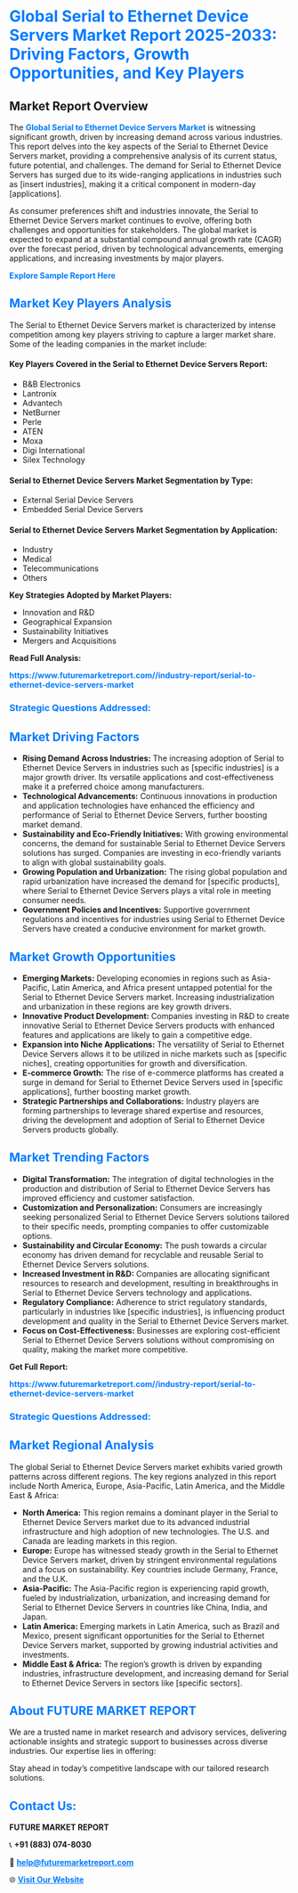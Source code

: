 <h1 style="color: #007BFF;">Global Serial to Ethernet Device Servers Market Report 2025-2033: Driving Factors, Growth Opportunities, and Key Players</h1>

<section id="overview">
<h2>Market Report Overview</h2>
<p>The <a href="https://www.futuremarketreport.com//industry-report/serial-to-ethernet-device-servers-market" style="color: #007BFF; text-decoration: none;"><strong>Global Serial to Ethernet Device Servers Market</strong></a> is witnessing significant growth, driven by increasing demand across various industries. This report delves into the key aspects of the Serial to Ethernet Device Servers market, providing a comprehensive analysis of its current status, future potential, and challenges. The demand for Serial to Ethernet Device Servers has surged due to its wide-ranging applications in industries such as [insert industries], making it a critical component in modern-day [applications].</p>
<p>As consumer preferences shift and industries innovate, the Serial to Ethernet Device Servers market continues to evolve, offering both challenges and opportunities for stakeholders. The global market is expected to expand at a substantial compound annual growth rate (CAGR) over the forecast period, driven by technological advancements, emerging applications, and increasing investments by major players.</p>
</section>

<section id="overview">
<p><a href="https://www.futuremarketreport.com//request-sample/reportId=50502" style="color: #007BFF; text-decoration: none;"><strong>Explore Sample Report Here</strong></a></p>
</section>

<section id="key-players">
<h2 style="color: #007BFF;">Market Key Players Analysis</h2>
<p>The Serial to Ethernet Device Servers market is characterized by intense competition among key players striving to capture a larger market share. Some of the leading companies in the market include:</p>
<h4>Key Players Covered in the Serial to Ethernet Device Servers Report:</h4>
<ul><li>B&amp;B Electronics</li><li>Lantronix</li><li>Advantech</li><li>NetBurner</li><li>Perle</li><li>ATEN</li><li>Moxa</li><li>Digi International</li><li>Silex Technology</li></ul>
<h4>Serial to Ethernet Device Servers Market Segmentation by Type:</h4>
<ul><li>External Serial Device Servers</li><li>Embedded Serial Device Servers</li></ul>

<h4>Serial to Ethernet Device Servers Market Segmentation by Application:</h4>
<ul><li>Industry</li><li>Medical</li><li>Telecommunications</li><li>Others</li></ul>
<p><strong>Key Strategies Adopted by Market Players:</strong></p>
<ul>
<li>Innovation and R&D</li>
<li>Geographical Expansion</li>
<li>Sustainability Initiatives</li>
<li>Mergers and Acquisitions</li>
</ul>
</section>

<section>
<p><strong>Read Full Analysis: </strong></p><a href="https://www.futuremarketreport.com//industry-report/serial-to-ethernet-device-servers-market" style="color: #007BFF; text-decoration: none;"><strong>https://www.futuremarketreport.com//industry-report/serial-to-ethernet-device-servers-market</strong></a>
<h3 style="color: #007BFF;">Strategic Questions Addressed:</h3>
</section>

<section id="driving-factors">
<h2 style="color: #007BFF;">Market Driving Factors</h2>
<ul>
<li><strong>Rising Demand Across Industries:</strong> The increasing adoption of Serial to Ethernet Device Servers in industries such as [specific industries] is a major growth driver. Its versatile applications and cost-effectiveness make it a preferred choice among manufacturers.</li>
<li><strong>Technological Advancements:</strong> Continuous innovations in production and application technologies have enhanced the efficiency and performance of Serial to Ethernet Device Servers, further boosting market demand.</li>
<li><strong>Sustainability and Eco-Friendly Initiatives:</strong> With growing environmental concerns, the demand for sustainable Serial to Ethernet Device Servers solutions has surged. Companies are investing in eco-friendly variants to align with global sustainability goals.</li>
<li><strong>Growing Population and Urbanization:</strong> The rising global population and rapid urbanization have increased the demand for [specific products], where Serial to Ethernet Device Servers plays a vital role in meeting consumer needs.</li>
<li><strong>Government Policies and Incentives:</strong> Supportive government regulations and incentives for industries using Serial to Ethernet Device Servers have created a conducive environment for market growth.</li>
</ul>
</section>

<section id="growth-opportunities">
<h2 style="color: #007BFF;">Market Growth Opportunities</h2>
<ul>
<li><strong>Emerging Markets:</strong> Developing economies in regions such as Asia-Pacific, Latin America, and Africa present untapped potential for the Serial to Ethernet Device Servers market. Increasing industrialization and urbanization in these regions are key growth drivers.</li>
<li><strong>Innovative Product Development:</strong> Companies investing in R&D to create innovative Serial to Ethernet Device Servers products with enhanced features and applications are likely to gain a competitive edge.</li>
<li><strong>Expansion into Niche Applications:</strong> The versatility of Serial to Ethernet Device Servers allows it to be utilized in niche markets such as [specific niches], creating opportunities for growth and diversification.</li>
<li><strong>E-commerce Growth:</strong> The rise of e-commerce platforms has created a surge in demand for Serial to Ethernet Device Servers used in [specific applications], further boosting market growth.</li>
<li><strong>Strategic Partnerships and Collaborations:</strong> Industry players are forming partnerships to leverage shared expertise and resources, driving the development and adoption of Serial to Ethernet Device Servers products globally.</li>
</ul>
</section>

<section id="trending-factors">
<h2 style="color: #007BFF;">Market Trending Factors</h2>
<ul>
<li><strong>Digital Transformation:</strong> The integration of digital technologies in the production and distribution of Serial to Ethernet Device Servers has improved efficiency and customer satisfaction.</li>
<li><strong>Customization and Personalization:</strong> Consumers are increasingly seeking personalized Serial to Ethernet Device Servers solutions tailored to their specific needs, prompting companies to offer customizable options.</li>
<li><strong>Sustainability and Circular Economy:</strong> The push towards a circular economy has driven demand for recyclable and reusable Serial to Ethernet Device Servers solutions.</li>
<li><strong>Increased Investment in R&D:</strong> Companies are allocating significant resources to research and development, resulting in breakthroughs in Serial to Ethernet Device Servers technology and applications.</li>
<li><strong>Regulatory Compliance:</strong> Adherence to strict regulatory standards, particularly in industries like [specific industries], is influencing product development and quality in the Serial to Ethernet Device Servers market.</li>
<li><strong>Focus on Cost-Effectiveness:</strong> Businesses are exploring cost-efficient Serial to Ethernet Device Servers solutions without compromising on quality, making the market more competitive.</li>
</ul>
</section>

<section>
<p><strong>Get Full Report: </strong></p><a href="https://www.futuremarketreport.com//industry-report/serial-to-ethernet-device-servers-market" style="color: #007BFF; text-decoration: none;"><strong>https://www.futuremarketreport.com//industry-report/serial-to-ethernet-device-servers-market</strong></a>
<h3 style="color: #007BFF;">Strategic Questions Addressed:</h3>
</section>


<section id="regional-analysis">
<h2 style="color: #007BFF;">Market Regional Analysis</h2>
<p>The global Serial to Ethernet Device Servers market exhibits varied growth patterns across different regions. The key regions analyzed in this report include North America, Europe, Asia-Pacific, Latin America, and the Middle East & Africa:</p>
<ul>
<li><strong>North America:</strong> This region remains a dominant player in the Serial to Ethernet Device Servers market due to its advanced industrial infrastructure and high adoption of new technologies. The U.S. and Canada are leading markets in this region.</li>
<li><strong>Europe:</strong> Europe has witnessed steady growth in the Serial to Ethernet Device Servers market, driven by stringent environmental regulations and a focus on sustainability. Key countries include Germany, France, and the U.K.</li>
<li><strong>Asia-Pacific:</strong> The Asia-Pacific region is experiencing rapid growth, fueled by industrialization, urbanization, and increasing demand for Serial to Ethernet Device Servers in countries like China, India, and Japan.</li>
<li><strong>Latin America:</strong> Emerging markets in Latin America, such as Brazil and Mexico, present significant opportunities for the Serial to Ethernet Device Servers market, supported by growing industrial activities and investments.</li>
<li><strong>Middle East & Africa:</strong> The region’s growth is driven by expanding industries, infrastructure development, and increasing demand for Serial to Ethernet Device Servers in sectors like [specific sectors].</li>
</ul>
</section>

<footer>
<h2 style="color: #007BFF;">About FUTURE MARKET REPORT</h2>
<p>We are a trusted name in market research and advisory services, delivering actionable insights and strategic support to businesses across diverse industries. Our expertise lies in offering:</p>

<p>Stay ahead in today’s competitive landscape with our tailored research solutions.</p>

<h2 style="color: #007BFF;">Contact Us:</h2>
<p><strong>FUTURE MARKET REPORT</strong></p>
<p>📞 <strong>+91 (883) 074-8030</strong></p>
<p>📧 <strong><a href="mailto:help@futuremarketreport.com" style="color: #007BFF;">help@futuremarketreport.com</a></strong></p>
<p>🌐 <strong><a href="https://www.futuremarketreport.com/" style="color: #007BFF;">Visit Our Website</a></strong></p>
</footer>